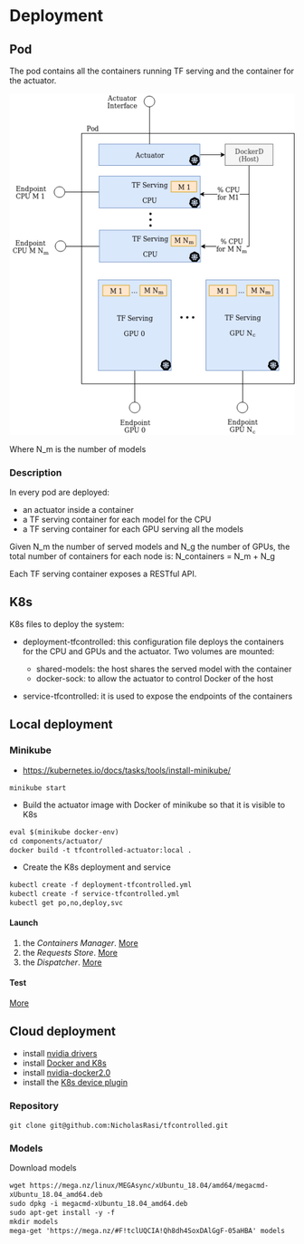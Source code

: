 # Deployment
## Pod
The pod contains all the containers running TF serving and the container for the actuator.

<img src="../doc/img/PodView.png">

Where N_m is the number of models

### Description
In every pod are deployed:

- an actuator inside a container
- a TF serving container for each model for the CPU
- a TF serving container for each GPU serving all the models

Given N_m the number of served models and N_g the number of GPUs, the total number of containers for each node is: N_containers =  N_m + N_g

Each TF serving container exposes a RESTful API.

## K8s
K8s files to deploy the system:

- deployment-tfcontrolled: this configuration file deploys the containers for the CPU and GPUs and the actuator. Two volumes are mounted:
    + shared-models: the host shares the served model with the container
    + docker-sock: to allow the actuator to control Docker of the host

- service-tfcontrolled: it is used to expose the endpoints of the containers


## Local deployment
### Minikube
- https://kubernetes.io/docs/tasks/tools/install-minikube/


```
minikube start
```


- Build the actuator image with Docker of minikube so that
it is visible to K8s  
```
eval $(minikube docker-env)
cd components/actuator/    
docker build -t tfcontrolled-actuator:local .
```


- Create the K8s deployment and service
```
kubectl create -f deployment-tfcontrolled.yml
kubectl create -f service-tfcontrolled.yml
kubectl get po,no,deploy,svc
```

#### Launch
1. the *Containers Manager*. [More](../components/containers_manager/)
2. the *Requests Store*. [More](../components/requests_store/)
3. the *Dispatcher*. [More](../components/dispatcher/)


#### Test
[More](../testing/)

## Cloud deployment
- install [nvidia drivers](https://docs.nvidia.com/cuda/cuda-installation-guide-linux/index.html#ubuntu-installation)
- install [Docker and K8s](https://www.linode.com/docs/applications/containers/kubernetes/getting-started-with-kubernetes/)
- install [nvidia-docker2.0](https://github.com/NVIDIA/nvidia-docker/wiki/Installation-(version-2.0))
- install the [K8s device plugin](https://github.com/NVIDIA/k8s-device-plugin)

### Repository
```
git clone git@github.com:NicholasRasi/tfcontrolled.git
```
### Models
Download models
```
wget https://mega.nz/linux/MEGAsync/xUbuntu_18.04/amd64/megacmd-xUbuntu_18.04_amd64.deb
sudo dpkg -i megacmd-xUbuntu_18.04_amd64.deb
sudo apt-get install -y -f
mkdir models
mega-get 'https://mega.nz/#F!tclUQCIA!Qh8dh4SoxDAlGgF-05aHBA' models
```